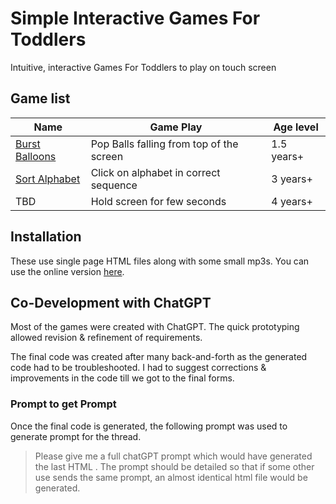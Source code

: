 # Simple Interactive Games For Toddlers

Intuitive, interactive Games For Toddlers to play on touch screen

## Game list
| Name | Game Play | Age level |
|-------|----------|------------|
|[Burst Balloons](https://arun-ks.github.io/ToddlerGames/BurstBaloons.html) | Pop Balls falling from top of the screen | 1.5 years+ | 
|[Sort Alphabet](https://arun-ks.github.io/ToddlerGames/SortAlphabets.html) | Click on alphabet in correct sequence  | 3 years+ |
|TBD | Hold screen for few seconds  | 4 years+ |


## Installation
These use single page HTML files along with some small mp3s. You can use the online version [here](https://arun-ks.github.io/ToddlerGames/).

## Co-Development with ChatGPT
Most of the games were created with ChatGPT. The quick prototyping allowed revision & refinement of requirements.

The final code was created after many back-and-forth as the generated code had to be troubleshooted. I had to suggest corrections & improvements in the code till we got to the final forms.

### Prompt to get Prompt
Once the final code is generated, the following prompt was used to generate prompt for the thread.

> Please give me a full chatGPT prompt which would have generated the last HTML .
> The prompt should be detailed so that if some other use sends the same prompt, an almost identical html file would be generated.

